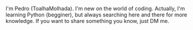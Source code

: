 I'm Pedro (ToalhaMolhada).
I'm new on the world of coding.
Actually, I'm learning Python (begginer), but always searching here and there for more knowledge.
If you want to share something you know, just DM me.
